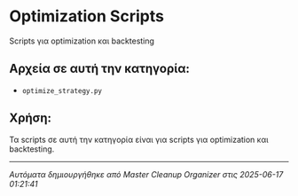 # Optimization Scripts

Scripts για optimization και backtesting

## Αρχεία σε αυτή την κατηγορία:

- `optimize_strategy.py`

## Χρήση:

Τα scripts σε αυτή την κατηγορία είναι για scripts για optimization και backtesting.

---
*Αυτόματα δημιουργήθηκε από Master Cleanup Organizer στις 2025-06-17 01:21:41*
